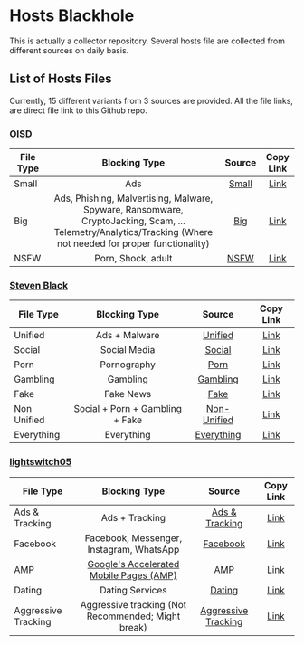 # Hosts Blackhole

This is actually a collector repository. Several hosts file are collected from different sources on daily basis.

## List of Hosts Files

Currently, 15 different variants from 3 sources are provided. All the file links, are direct file link to this Github
repo.

### [OISD](https://oisd.nl/)

| File Type |                                                                        Blocking Type                                                                         |             Source             |                                           Copy Link                                            |
|-----------|:------------------------------------------------------------------------------------------------------------------------------------------------------------:|:------------------------------:|:----------------------------------------------------------------------------------------------:|
| Small     |                                                                             Ads                                                                              | [Small](https://small.oisd.nl) |   [Link](https://raw.githubusercontent.com/abmmhasan/hosts-blackhole/master/hosts/oisd/ads)    |
| Big       | Ads, Phishing, Malvertising, Malware, Spyware, Ransomware, CryptoJacking, Scam, ... Telemetry/Analytics/Tracking (Where not needed for proper functionality) |   [Big](https://big.oisd.nl)   | [Link](https://raw.githubusercontent.com/abmmhasan/hosts-blackhole/master/hosts/oisd/security) |
| NSFW      |                                                                      Porn, Shock, adult                                                                      |  [NSFW](https://nsfw.oisd.nl)  |   [Link](https://raw.githubusercontent.com/abmmhasan/hosts-blackhole/master/hosts/oisd/nsfw)   |

### [Steven Black](https://github.com/StevenBlack/hosts)

| File Type   |          Blocking Type          |                                                            Source                                                             |                                                 Copy Link                                                 |
|-------------|:-------------------------------:|:-----------------------------------------------------------------------------------------------------------------------------:|:---------------------------------------------------------------------------------------------------------:|
| Unified     |          Ads + Malware          |                          [Unified](https://raw.githubusercontent.com/StevenBlack/hosts/master/hosts)                          |   [Link](https://raw.githubusercontent.com/abmmhasan/hosts-blackhole/master/hosts/steven-black/unified)   |
| Social      |          Social Media           |               [Social](https://raw.githubusercontent.com/StevenBlack/hosts/master/alternates/social-only/hosts)               |   [Link](https://raw.githubusercontent.com/abmmhasan/hosts-blackhole/master/hosts/steven-black/social)    |
| Porn        |           Pornography           |                 [Porn](https://raw.githubusercontent.com/StevenBlack/hosts/master/alternates/porn-only/hosts)                 |    [Link](https://raw.githubusercontent.com/abmmhasan/hosts-blackhole/master/hosts/steven-black/porn)     |
| Gambling    |            Gambling             |             [Gambling](https://raw.githubusercontent.com/StevenBlack/hosts/master/alternates/gambling-only/hosts)             |  [Link](https://raw.githubusercontent.com/abmmhasan/hosts-blackhole/master/hosts/steven-black/gambling)   |
| Fake        |            Fake News            |               [Fake](https://raw.githubusercontent.com/StevenBlack/hosts/master/alternates/fakenews-only/hosts)               |  [Link](https://raw.githubusercontent.com/abmmhasan/hosts-blackhole/master/hosts/steven-black/fake-news)  |
| Non Unified | Social + Porn + Gambling + Fake | [Non-Unified](https://raw.githubusercontent.com/StevenBlack/hosts/master/alternates/fakenews-gambling-porn-social-only/hosts) | [Link](https://raw.githubusercontent.com/abmmhasan/hosts-blackhole/master/hosts/steven-black/non-unified) |
| Everything  |           Everything            |    [Everything](https://raw.githubusercontent.com/StevenBlack/hosts/master/alternates/fakenews-gambling-porn-social/hosts)    |     [Link](https://raw.githubusercontent.com/abmmhasan/hosts-blackhole/master/hosts/steven-black/all)     |

### [lightswitch05](https://www.github.developerdan.com/hosts/)

| File Type           |                                                          Blocking Type                                                          |                                                 Source                                                  |                                                     Copy Link                                                      |
|---------------------|:-------------------------------------------------------------------------------------------------------------------------------:|:-------------------------------------------------------------------------------------------------------:|:------------------------------------------------------------------------------------------------------------------:|
| Ads & Tracking      |                                                         Ads + Tracking                                                          |     [Ads & Tracking](https://www.github.developerdan.com/hosts/lists/ads-and-tracking-extended.txt)     |    [Link](https://raw.githubusercontent.com/abmmhasan/hosts-blackhole/master/hosts/lightswitch05/ads-tracking)     |
| Facebook            |                                            Facebook, Messenger, Instagram, WhatsApp                                             |            [Facebook](https://www.github.developerdan.com/hosts/lists/facebook-extended.txt)            |      [Link](https://raw.githubusercontent.com/abmmhasan/hosts-blackhole/master/hosts/lightswitch05/facebook)       |
| AMP                 | [Google's Accelerated Mobile Pages (AMP)](https://www.theregister.co.uk/2017/05/19/open_source_insider_google_amp_bad_bad_bad/) |              [AMP](https://www.github.developerdan.com/hosts/lists/amp-hosts-extended.txt)              |     [Link](https://raw.githubusercontent.com/abmmhasan/hosts-blackhole/master/hosts/lightswitch05/google-amp)      |
| Dating              |                                                         Dating Services                                                         |         [Dating](https://www.github.developerdan.com/hosts/lists/dating-services-extended.txt)          |       [Link](https://raw.githubusercontent.com/abmmhasan/hosts-blackhole/master/hosts/lightswitch05/dating)        |
| Aggressive Tracking |                                       Aggressive tracking (Not Recommended; Might break)                                        | [Aggressive Tracking](https://www.github.developerdan.com/hosts/lists/tracking-aggressive-extended.txt) | [Link](https://raw.githubusercontent.com/abmmhasan/hosts-blackhole/master/hosts/lightswitch05/aggressive-tracking) |



